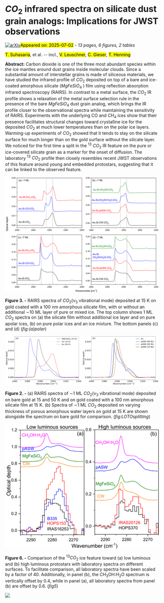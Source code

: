<div class="macros" style="visibility:hidden;">
$\newcommand{\ensuremath}{}$
$\newcommand{\xspace}{}$
$\newcommand{\object}[1]{\texttt{#1}}$
$\newcommand{\farcs}{{.}''}$
$\newcommand{\farcm}{{.}'}$
$\newcommand{\arcsec}{''}$
$\newcommand{\arcmin}{'}$
$\newcommand{\ion}[2]{#1#2}$
$\newcommand{\textsc}[1]{\textrm{#1}}$
$\newcommand{\hl}[1]{\textrm{#1}}$
$\newcommand{\footnote}[1]{}$
$\newcommand{\vdag}{(v)^\dagger}$
$\newcommand$
$\newcommand$
$\newcommand{\arraystretch}{1.3}$</div>



<div id="title">

# $CO_2$ infrared spectra on silicate dust grain analogs: Implications for JWST observations

</div>
<div id="comments">

[![arXiv](https://img.shields.io/badge/arXiv-2507.00836-b31b1b.svg)](https://arxiv.org/abs/2507.00836)<mark>Appeared on: 2025-07-02</mark> -  _13 pages, 6 figures, 2 tables_

</div>
<div id="authors">

<mark>T. Suhasaria</mark>, et al. -- incl., <mark>V. Leuschner</mark>, <mark>C. Gieser</mark>, <mark>T. Henning</mark>

</div>
<div id="abstract">

**Abstract:** Carbon dioxide is one of the three most abundant species within the ice mantles around dust grains inside molecular clouds. Since a substantial amount of interstellar grains is made of siliceous materials, we have studied the infrared profile of $CO_2$ deposited on top of a bare and ice-coated amorphous silicate ($MgFeSiO_4$ ) film using reflection absorption infrared spectroscopy (RAIRS). In contrast to a metal surface, the $CO_2$ IR profile shows a relaxation of the metal surface selection rule in the presence of the bare $MgFeSiO_4$ dust grain analog, which brings the IR profile closer to the observational spectra while maintaining the sensitivity of RAIRS. Experiments with the underlying CO and $CH_4$ ices show that their presence facilitates structural changes toward crystalline ice for the deposited $CO_2$ at much lower temperatures than on the polar ice layers. Warming-up experiments of $CO_2$ showed that it tends to stay on the silicate surface for much longer than on the gold surface without the silicate layer. We noticed for the first time a split in the $^{13}$ $CO_2$ IR feature on the pure or ice-covered silicate grain as a marker for the onset of diffusion. The laboratory $^{13}$ $CO_2$ profile then closely resembles recent JWST observations of this feature around young and embedded protostars, suggesting that it can be linked to the observed feature.

</div>

<div id="div_fig1">

<img src="tmp_2507.00836/./Fig3.png" alt="Fig3" width="100%"/>

**Figure 3. -** RAIRS spectra of $CO_2$($\nu_3$ vibrational mode) deposited at 15 K on gold coated with a 100 nm amorphous silicate film, with or without an additional $\sim$10 ML layer of pure or mixed ice. The top column shows 1 ML $CO_2$ spectra on (a) the silicate film without additional ice layer and on pure apolar ices, (b) on pure polar ices and an ice mixture. The bottom panels (c) and (d) (*fig:(a)polar*)

</div>
<div id="div_fig2">

<img src="tmp_2507.00836/./Fig2a.png" alt="Fig2.1" width="50%"/><img src="tmp_2507.00836/./Fig2b.png" alt="Fig2.2" width="50%"/>

**Figure 2. -** (a) RAIRS spectra of $\sim$1 ML $CO_2$($\nu_3$ vibrational mode) deposited on bare gold at 15 and 50 K and on gold coated with a 100 nm amorphous silicate film at 15 K. (b) Spectra of $\sim$1 ML $CO_2$ deposited on varying thickness of porous amorphous water layers on gold at 15 K are shown alongside the spectrum on bare gold for comparison. (*fig:LOTOsplitting*)

</div>
<div id="div_fig3">

<img src="tmp_2507.00836/./Fig6.png" alt="Fig6" width="100%"/>

**Figure 6. -** Comparison of the $^{13}$$CO_2$ ice feature toward (a) low luminous and (b) high luminous protostars with laboratory spectra on different surfaces. To facilitate comparison, all laboratory spectra have been scaled by a factor of 40. Additionally, in panel (b), the $CH_3$OH:$H_2$O spectrum is vertically offset by 0.4, while in panel (a), all laboratory spectra from panel (b) are offset by 0.6. (*fig5*)

</div><div id="qrcode"><img src=https://api.qrserver.com/v1/create-qr-code/?size=100x100&data="https://arxiv.org/abs/2507.00836"></div>